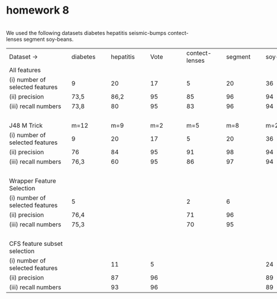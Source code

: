 <h1>homework 8</h1><br>
We used the following datasets diabetes	hepatitis	seismic-bumps	contect-lenses	segment	soy-beans.<br>

<table border=0 cellpadding=0 cellspacing=0 width=793 style='border-collapse:
 collapse;table-layout:fixed;width:596pt'>
 <col width=187 style='mso-width-source:userset;mso-width-alt:6838;width:140pt'>
 <col width=101 span=6 style='width:76pt'>
 <tr height=21 style='height:15.75pt'>
  <td height=21 class=xl6314506 width=187 style='height:15.75pt;width:140pt'>Dataset
  -&gt;</td>
  <td class=xl6414506 width=101 style='border-left:none;width:76pt'>diabetes</td>
  <td class=xl6414506 width=101 style='border-left:none;width:76pt'>hepatitis</td>
  <td class=xl6414506 width=101 style='border-left:none;width:76pt'>Vote</td>
  <td class=xl6414506 width=101 style='border-left:none;width:76pt'>contect-lenses</td>
  <td class=xl6414506 width=101 style='border-left:none;width:76pt'>segment</td>
  <td class=xl6414506 width=101 style='border-left:none;width:76pt'>soy-beans</td>
 </tr>
 <tr height=21 style='mso-height-source:userset;height:15.75pt'>
  <td height=21 class=xl6514506 style='height:15.75pt;border-top:none'>All
  features</td>
  <td class=xl6414506 style='border-top:none;border-left:none'>&nbsp;</td>
  <td class=xl6414506 style='border-top:none;border-left:none'>&nbsp;</td>
  <td class=xl6414506 style='border-top:none;border-left:none'>&nbsp;</td>
  <td class=xl6414506 style='border-top:none;border-left:none'>&nbsp;</td>
  <td class=xl6414506 style='border-top:none;border-left:none'>&nbsp;</td>
  <td class=xl6414506 style='border-top:none;border-left:none'>&nbsp;</td>
 </tr>
 <tr height=21 style='mso-height-source:userset;height:15.75pt'>
  <td height=21 class=xl6614506 style='height:15.75pt;border-top:none'>(i)
  number of selected features</td>
  <td class=xl6414506 style='border-top:none;border-left:none'>9</td>
  <td class=xl6414506 style='border-top:none;border-left:none'>20</td>
  <td class=xl6414506 style='border-top:none;border-left:none'>17</td>
  <td class=xl6414506 style='border-top:none;border-left:none'>5</td>
  <td class=xl6414506 style='border-top:none;border-left:none'>20</td>
  <td class=xl6414506 style='border-top:none;border-left:none'>36</td>
 </tr>
 <tr height=21 style='mso-height-source:userset;height:15.75pt'>
  <td height=21 class=xl6614506 style='height:15.75pt;border-top:none'>(ii)
  precision<span style='mso-spacerun:yes'> </span></td>
  <td class=xl6414506 style='border-top:none;border-left:none'>73,5</td>
  <td class=xl6414506 style='border-top:none;border-left:none'>86,2</td>
  <td class=xl6414506 style='border-top:none;border-left:none'>95</td>
  <td class=xl6414506 style='border-top:none;border-left:none'>85</td>
  <td class=xl6414506 style='border-top:none;border-left:none'>96</td>
  <td class=xl6414506 style='border-top:none;border-left:none'>94</td>
 </tr>
 <tr height=21 style='mso-height-source:userset;height:15.75pt'>
  <td height=21 class=xl6614506 style='height:15.75pt;border-top:none'>(iii)
  recall numbers</td>
  <td class=xl6414506 style='border-top:none;border-left:none'>73,8</td>
  <td class=xl6414506 style='border-top:none;border-left:none'>80</td>
  <td class=xl6414506 style='border-top:none;border-left:none'>95</td>
  <td class=xl6414506 style='border-top:none;border-left:none'>83</td>
  <td class=xl6414506 style='border-top:none;border-left:none'>96</td>
  <td class=xl6414506 style='border-top:none;border-left:none'>94</td>
 </tr>
 <tr height=21 style='mso-height-source:userset;height:15.75pt'>
  <td height=21 class=xl6614506 style='height:15.75pt;border-top:none'>&nbsp;</td>
  <td class=xl6414506 style='border-top:none;border-left:none'>&nbsp;</td>
  <td class=xl6414506 style='border-top:none;border-left:none'>&nbsp;</td>
  <td class=xl6414506 style='border-top:none;border-left:none'>&nbsp;</td>
  <td class=xl6414506 style='border-top:none;border-left:none'>&nbsp;</td>
  <td class=xl6414506 style='border-top:none;border-left:none'>&nbsp;</td>
  <td class=xl6414506 style='border-top:none;border-left:none'>&nbsp;</td>
 </tr>
 <tr height=21 style='mso-height-source:userset;height:15.75pt'>
  <td height=21 class=xl6514506 style='height:15.75pt;border-top:none'>J48 M
  Trick</td>
  <td class=xl6414506 style='border-top:none;border-left:none'>m=12</td>
  <td class=xl6414506 style='border-top:none;border-left:none'>m=9</td>
  <td class=xl6414506 style='border-top:none;border-left:none'>m=2</td>
  <td class=xl6414506 style='border-top:none;border-left:none'>m=5</td>
  <td class=xl6414506 style='border-top:none;border-left:none'>m=8</td>
  <td class=xl6414506 style='border-top:none;border-left:none'>m=2</td>
 </tr>
 <tr height=21 style='mso-height-source:userset;height:15.75pt'>
  <td height=21 class=xl6614506 style='height:15.75pt;border-top:none'>(i)
  number of selected features</td>
  <td class=xl6414506 style='border-top:none;border-left:none'>9</td>
  <td class=xl6414506 style='border-top:none;border-left:none'>20</td>
  <td class=xl6414506 style='border-top:none;border-left:none'>17</td>
  <td class=xl6414506 style='border-top:none;border-left:none'>5</td>
  <td class=xl6414506 style='border-top:none;border-left:none'>20</td>
  <td class=xl6414506 style='border-top:none;border-left:none'>36</td>
 </tr>
 <tr height=21 style='mso-height-source:userset;height:15.75pt'>
  <td height=21 class=xl6614506 style='height:15.75pt;border-top:none'>(ii)
  precision<span style='mso-spacerun:yes'> </span></td>
  <td class=xl6414506 style='border-top:none;border-left:none'>76</td>
  <td class=xl6414506 style='border-top:none;border-left:none'>84</td>
  <td class=xl6414506 style='border-top:none;border-left:none'>95</td>
  <td class=xl6414506 style='border-top:none;border-left:none'>91</td>
  <td class=xl6414506 style='border-top:none;border-left:none'>98</td>
  <td class=xl6414506 style='border-top:none;border-left:none'>94</td>
 </tr>
 <tr height=21 style='mso-height-source:userset;height:15.75pt'>
  <td height=21 class=xl6614506 style='height:15.75pt;border-top:none'>(iii)
  recall numbers</td>
  <td class=xl6414506 style='border-top:none;border-left:none'>76,3</td>
  <td class=xl6414506 style='border-top:none;border-left:none'>60</td>
  <td class=xl6414506 style='border-top:none;border-left:none'>95</td>
  <td class=xl6414506 style='border-top:none;border-left:none'>86</td>
  <td class=xl6414506 style='border-top:none;border-left:none'>97</td>
  <td class=xl6414506 style='border-top:none;border-left:none'>94</td>
 </tr>
 <tr height=21 style='mso-height-source:userset;height:15.75pt'>
  <td height=21 class=xl6614506 style='height:15.75pt;border-top:none'>&nbsp;</td>
  <td class=xl6414506 style='border-top:none;border-left:none'>&nbsp;</td>
  <td class=xl6414506 style='border-top:none;border-left:none'>&nbsp;</td>
  <td class=xl6414506 style='border-top:none;border-left:none'>&nbsp;</td>
  <td class=xl6414506 style='border-top:none;border-left:none'>&nbsp;</td>
  <td class=xl6414506 style='border-top:none;border-left:none'>&nbsp;</td>
  <td class=xl6414506 style='border-top:none;border-left:none'>&nbsp;</td>
 </tr>
 <tr height=21 style='mso-height-source:userset;height:15.75pt'>
  <td height=21 class=xl6514506 style='height:15.75pt;border-top:none'>Wrapper
  Feature Selection</td>
  <td class=xl6414506 style='border-top:none;border-left:none'>&nbsp;</td>
  <td class=xl6414506 style='border-top:none;border-left:none'>&nbsp;</td>
  <td class=xl6414506 style='border-top:none;border-left:none'>&nbsp;</td>
  <td class=xl6414506 style='border-top:none;border-left:none'>&nbsp;</td>
  <td class=xl6414506 style='border-top:none;border-left:none'>&nbsp;</td>
  <td class=xl6414506 style='border-top:none;border-left:none'>&nbsp;</td>
 </tr>
 <tr height=21 style='mso-height-source:userset;height:15.75pt'>
  <td height=21 class=xl6614506 style='height:15.75pt;border-top:none'>(i)
  number of selected features</td>
  <td class=xl6414506 style='border-top:none;border-left:none'>5</td>
  <td class=xl6414506 style='border-top:none;border-left:none'>&nbsp;</td>
  <td class=xl6414506 style='border-top:none;border-left:none'>&nbsp;</td>
  <td class=xl6414506 style='border-top:none;border-left:none'>2</td>
  <td class=xl6414506 style='border-top:none;border-left:none'>6</td>
  <td class=xl6414506 style='border-top:none;border-left:none'>&nbsp;</td>
 </tr>
 <tr height=21 style='mso-height-source:userset;height:15.75pt'>
  <td height=21 class=xl6614506 style='height:15.75pt;border-top:none'>(ii)
  precision<span style='mso-spacerun:yes'> </span></td>
  <td class=xl6414506 style='border-top:none;border-left:none'>76,4</td>
  <td class=xl6414506 style='border-top:none;border-left:none'>&nbsp;</td>
  <td class=xl6414506 style='border-top:none;border-left:none'>&nbsp;</td>
  <td class=xl6414506 style='border-top:none;border-left:none'>71</td>
  <td class=xl6414506 style='border-top:none;border-left:none'>96</td>
  <td class=xl6414506 style='border-top:none;border-left:none'>&nbsp;</td>
 </tr>
 <tr height=21 style='mso-height-source:userset;height:15.75pt'>
  <td height=21 class=xl6614506 style='height:15.75pt;border-top:none'>(iii)
  recall numbers</td>
  <td class=xl6414506 style='border-top:none;border-left:none'>75,3</td>
  <td class=xl6414506 style='border-top:none;border-left:none'>&nbsp;</td>
  <td class=xl6414506 style='border-top:none;border-left:none'>&nbsp;</td>
  <td class=xl6414506 style='border-top:none;border-left:none'>70</td>
  <td class=xl6414506 style='border-top:none;border-left:none'>95</td>
  <td class=xl6414506 style='border-top:none;border-left:none'>&nbsp;</td>
 </tr>
 <tr height=21 style='mso-height-source:userset;height:15.75pt'>
  <td height=21 class=xl6614506 style='height:15.75pt;border-top:none'>&nbsp;</td>
  <td class=xl6414506 style='border-top:none;border-left:none'>&nbsp;</td>
  <td class=xl6414506 style='border-top:none;border-left:none'>&nbsp;</td>
  <td class=xl6414506 style='border-top:none;border-left:none'>&nbsp;</td>
  <td class=xl6414506 style='border-top:none;border-left:none'>&nbsp;</td>
  <td class=xl6414506 style='border-top:none;border-left:none'>&nbsp;</td>
  <td class=xl6414506 style='border-top:none;border-left:none'>&nbsp;</td>
 </tr>
 <tr height=21 style='mso-height-source:userset;height:15.75pt'>
  <td height=21 class=xl6514506 style='height:15.75pt;border-top:none'>CFS
  feature subset selection</td>
  <td class=xl6414506 style='border-top:none;border-left:none'>&nbsp;</td>
  <td class=xl6414506 style='border-top:none;border-left:none'>&nbsp;</td>
  <td class=xl6414506 style='border-top:none;border-left:none'>&nbsp;</td>
  <td class=xl6414506 style='border-top:none;border-left:none'>&nbsp;</td>
  <td class=xl6414506 style='border-top:none;border-left:none'>&nbsp;</td>
  <td class=xl6414506 style='border-top:none;border-left:none'>&nbsp;</td>
 </tr>
 <tr height=21 style='mso-height-source:userset;height:15.75pt'>
  <td height=21 class=xl6614506 style='height:15.75pt;border-top:none'>(i)
  number of selected features</td>
  <td class=xl6414506 style='border-top:none;border-left:none'>&nbsp;</td>
  <td class=xl6414506 style='border-top:none;border-left:none'>11</td>
  <td class=xl6414506 style='border-top:none;border-left:none'>5</td>
  <td class=xl6414506 style='border-top:none;border-left:none'>&nbsp;</td>
  <td class=xl6414506 style='border-top:none;border-left:none'>&nbsp;</td>
  <td class=xl6414506 style='border-top:none;border-left:none'>24</td>
 </tr>
 <tr height=21 style='mso-height-source:userset;height:15.75pt'>
  <td height=21 class=xl6614506 style='height:15.75pt;border-top:none'>(ii)
  precision<span style='mso-spacerun:yes'> </span></td>
  <td class=xl6414506 style='border-top:none;border-left:none'>&nbsp;</td>
  <td class=xl6414506 style='border-top:none;border-left:none'>87</td>
  <td class=xl6414506 style='border-top:none;border-left:none'>96</td>
  <td class=xl6414506 style='border-top:none;border-left:none'>&nbsp;</td>
  <td class=xl6414506 style='border-top:none;border-left:none'>&nbsp;</td>
  <td class=xl6414506 style='border-top:none;border-left:none'>89</td>
 </tr>
 <tr height=21 style='mso-height-source:userset;height:15.75pt'>
  <td height=21 class=xl6614506 style='height:15.75pt;border-top:none'>(iii)
  recall numbers</td>
  <td class=xl6414506 style='border-top:none;border-left:none'>&nbsp;</td>
  <td class=xl6414506 style='border-top:none;border-left:none'>93</td>
  <td class=xl6414506 style='border-top:none;border-left:none'>96</td>
  <td class=xl6414506 style='border-top:none;border-left:none'>&nbsp;</td>
  <td class=xl6414506 style='border-top:none;border-left:none'>&nbsp;</td>
  <td class=xl6414506 style='border-top:none;border-left:none'>89</td>
 </tr>
 <![if supportMisalignedColumns]>
 <tr height=0 style='display:none'>
  <td width=187 style='width:140pt'></td>
  <td width=101 style='width:76pt'></td>
  <td width=101 style='width:76pt'></td>
  <td width=101 style='width:76pt'></td>
  <td width=101 style='width:76pt'></td>
  <td width=101 style='width:76pt'></td>
  <td width=101 style='width:76pt'></td>
 </tr>
 <![endif]>
</table>

